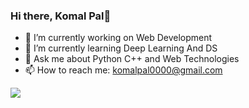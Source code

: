 ### Hi there, Komal Pal👋

- 🔭 I’m currently working on Web Development
- 🌱 I’m currently learning Deep Learning And DS
- 💬 Ask me about Python C++ and Web Technologies 
- 📫 How to reach me: komalpal0000@gmail.com


<img src="https://github-readme-stats.vercel.app/api?username=komal3120&show_icons=true&title_color=blue&icon_color=orange&text_color=white&bg_color=black">
